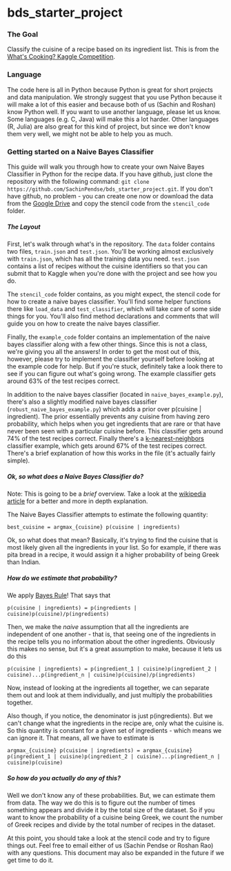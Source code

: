 # bds_starter_project

### The Goal

Classify the cuisine of a recipe based on its ingredient list. This is from the [What's Cooking? Kaggle Competition](https://www.kaggle.com/c/whats-cooking).

### Language

The code here is all in Python because Python is great for short projects and data manipulation. We strongly suggest that you use Python because it will make a lot of this easier and because both of us (Sachin and Roshan) know Python well. If you want to use another language, please let us know. Some languages (e.g. C, Java) will make this a lot harder. Other languages (R, Julia) are also great for this kind of project, but since we don't know them very well, we might not be able to help you as much.

### Getting started on a Naive Bayes Classifier

This guide will walk you through how to create your own Naive Bayes Classifier in Python for the recipe data. If you have github, just clone the repository with the following command: `git clone https://github.com/SachinPendse/bds_starter_project.git`. If you don't have github, no problem - you can create one now or download the data from the [Google Drive](https://drive.google.com/folderview?id=0B19mMjbIHfJsdUo3blVnY0E4eUk&usp=sharing) and copy the stencil code from the `stencil_code` folder.

##### The Layout

First, let's walk through what's in the repository. The `data` folder contains two files, `train.json` and `test.json`. You'll be working almost exclusively with `train.json`, which has all the training data you need. `test.json` contains a list of recipes without the cuisine identifiers so that you can submit that to Kaggle when you're done with the project and see how you do. 

The `stencil_code` folder contains, as you might expect, the stencil code for how to create a naive bayes classifier. You'll find some helper functions there like `load_data` and `test_classifier`, which will take care of some side things for you. You'll also find method declarations and comments that will guide you on how to create the naive bayes classifier.

Finally, the `example_code` folder contains an implementation of the naive bayes classifier along with a few other things. Since this is not a class, we're giving you all the answers! In order to get the most out of this, however, please try to implement the classifier yourself before looking at the example code for help. But if you're stuck, definitely take a look there to see if you can figure out what's going wrong. The example classifier gets around 63% of the test recipes correct. 

In addition to the naive bayes classifier (located in `naive_bayes_example.py`), there's also a slightly modified naive bayes classifier (`robust_naive_bayes_example.py`) which adds a prior over p(cuisine | ingredient). The prior essentially prevents any cuisine from having zero probability, which helps when you get ingredients that are rare or that have never been seen with a particular cuisine before. This classifier gets around 74% of the test recipes correct. Finally there's a [k-nearest-neighbors](https://en.wikipedia.org/wiki/K-nearest_neighbors_algorithm) classifier example, which gets around 67% of the test recipes correct. There's a brief explanation of how this works in the file (it's actually fairly simple).

##### Ok, so what does a Naive Bayes Classifier do?

Note: This is going to be a *brief* overview. Take a look at the [wikipedia article](https://en.wikipedia.org/wiki/Naive_Bayes_classifier) for a better and more in depth explanation.

The Naive Bayes Classifier attempts to estimate the following quantity:

	best_cuisine = argmax_{cuisine} p(cuisine | ingredients)

Ok, so what does that mean? Basically, it's trying to find the cuisine that is most likely given all the ingredients in your list. So for example, if there was pita bread in a recipe, it would assign it a higher probability of being Greek than Indian.

##### How do we estimate that probability?

We apply [Bayes Rule](https://en.wikipedia.org/wiki/Bayes'_rule)! That says that

	p(cuisine | ingredients) = p(ingredients | cuisine)p(cuisine)/p(ingredients)

Then, we make the *naive* assumption that all the ingredients are independent of one another - that is, that seeing one of the ingredients in the recipe tells you no information about the other ingredients. Obviously this makes no sense, but it's a great assumption to make, because it lets us do this

	p(cuisine | ingredients) = p(ingredient_1 | cuisine)p(ingredient_2 | cuisine)...p(ingredient_n | cuisine)p(cuisine)/p(ingredients)

Now, instead of looking at the ingredients all together, we can separate them out and look at them individually, and just multiply the probabilities together.

Also though, if you notice, the denominator is just p(ingredients). But we can't change what the ingredients in the recipe are, only what the cuisine is. So this quantity is constant for a given set of ingredients - which means we can ignore it. That means, all we have to estimate is

	argmax_{cuisine} p(cuisine | ingredients) = argmax_{cuisine} p(ingredient_1 | cuisine)p(ingredient_2 | cuisine)...p(ingredient_n | cuisine)p(cuisine)

##### So how do you actually do any of this?

Well we don't know any of these probabilities. But, we can estimate them from data. The way we do this is to figure out the number of times something appears and divide it by the total size of the dataset. So if you want to know the probability of a cuisine being Greek, we count the number of Greek recipes and divide by the total number of recipes in the dataset.

At this point, you should take a look at the stencil code and try to figure things out. Feel free to email either of us (Sachin Pendse or Roshan Rao) with any questions. This document may also be expanded in the future if we get time to do it.